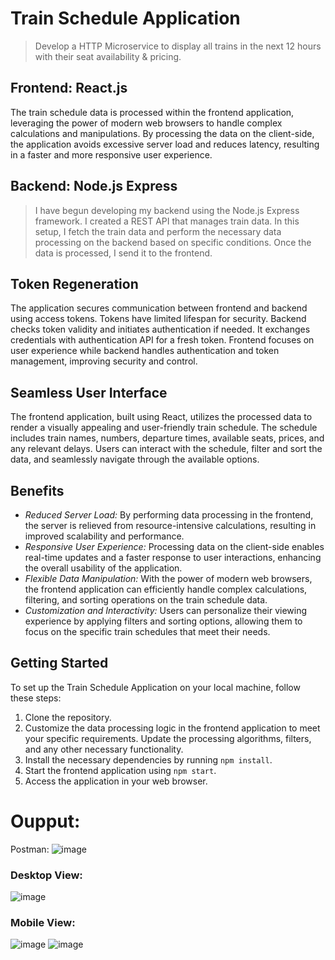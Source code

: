 # Train Schedule Application
> Develop a HTTP Microservice to display all trains in the next 12 hours with their seat availability & pricing.


## Frontend: React.js
The train schedule data is processed within the frontend application, leveraging the power of modern web browsers to handle complex calculations and manipulations. By processing the data on the client-side, the application avoids excessive server load and reduces latency, resulting in a faster and more responsive user experience.

## Backend: Node.js Express
> I have begun developing my backend using the Node.js Express framework. I created a REST API that manages train data. In this setup, I fetch the train data and perform the necessary data processing on the backend based on specific conditions. Once the data is processed, I send it to the frontend.

## Token Regeneration
The application secures communication between frontend and backend using access tokens. Tokens have limited lifespan for security. Backend checks token validity and initiates authentication if needed. It exchanges credentials with authentication API for a fresh token. Frontend focuses on user experience while backend handles authentication and token management, improving security and control.


## Seamless User Interface

The frontend application, built using React, utilizes the processed data to render a visually appealing and user-friendly train schedule. The schedule includes train names, numbers, departure times, available seats, prices, and any relevant delays. Users can interact with the schedule, filter and sort the data, and seamlessly navigate through the available options.

## Benefits
- *Reduced Server Load:* By performing data processing in the frontend, the server is relieved from resource-intensive calculations, resulting in improved scalability and performance.
- *Responsive User Experience:* Processing data on the client-side enables real-time updates and a faster response to user interactions, enhancing the overall usability of the application.
- *Flexible Data Manipulation:* With the power of modern web browsers, the frontend application can efficiently handle complex calculations, filtering, and sorting operations on the train schedule data.
- *Customization and Interactivity:* Users can personalize their viewing experience by applying filters and sorting options, allowing them to focus on the specific train schedules that meet their needs.




## Getting Started
To set up the Train Schedule Application on your local machine, follow these steps:
1. Clone the repository.
2. Customize the data processing logic in the frontend application to meet your specific requirements. Update the processing algorithms, filters, and any other necessary functionality.
3. Install the necessary dependencies by running `npm install`.
4. Start the frontend application using `npm start`.
5. Access the application in your web browser.


# Oupput:
Postman:
![image](https://github.com/Ayon-SSP/Train/assets/80549753/fde39375-bc5b-4904-82b0-5f9f285b377d)

### Desktop View:
![image](https://github.com/Ayon-SSP/Train/assets/80549753/16047c0c-8426-4ad4-810c-0c93f719ed55)


### Mobile View:
![image](https://github.com/Ayon-SSP/Train/assets/80549753/2deedd6a-c024-4dd8-9e70-3b4c2bc735de)
![image](https://github.com/Ayon-SSP/Train/assets/80549753/ad3e00dc-bfc2-4a79-8395-4dfb557d51e9)



<!-- ![image](https://github.com/Ayon-SSP/Train/assets/80549753/2bcd2544-f43d-471a-8c27-abb79b7c9f04)
![image](https://github.com/Ayon-SSP/Train/assets/80549753/b5489c48-660d-4532-ad56-18556373c773) -->
<!-- ![image](https://github.com/Ayon-SSP/Train/assets/80549753/08aec03c-a1b4-49ff-93e9-4bb21cb7b130) -->
<!-- ![image](https://github.com/Ayon-SSP/Train/assets/80549753/34541628-731f-4c26-a6fb-b0df09c5436c) -->
